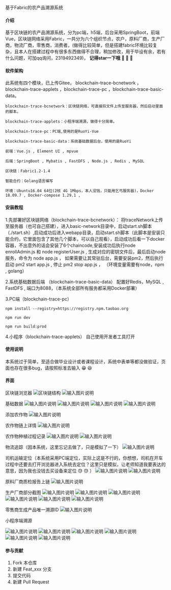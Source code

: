 基于Fabric的农产品溯源系统

#### 介绍
    
基于区块链的农产品溯源系统，分为pc端，h5端，后台采用SpringBoot，前端Vue，区块链网络采用Fabric，一共分为六个组织节点，农户，原料厂商，生产厂商，物流厂商，零售商，消费者，(做得比较简单，但是搭建fabric环境比较复杂，且本人在搭建过程中有很多东西做得不合理，稍加修改，用于毕设有余，若有什么问题，可加qq询问，2319492349)， **记得star一下哦**  :triumph:  :triumph:  :triumph: 

#### 软件架构

此系统有四个模块，已上传Gitee， blockchain-trace-bcnetwork ，blockchain-trace-applets ，blockchain-trace-pc ，blockchain-trace-basic-data。

    blockchain-trace-bcnetwork：区块链网络，可直接将文件上传至服务器，然后启动里面的脚本。

    blockchain-trace-applets：小程序端溯源，做得十分简单。

    blockchain-trace-pc：PC端,使用的是RuoYi-Vue

    blockchain-trace-basic-data：系统基础数据后台，使用的是RuoYi

    前端：Vue.js , Element UI , mpvue

    后端：SpringBoot , Mybatis , FastDFS , Node.js , Redis , MySQL

    区块链：Fabric1.2-1.4

    智能合约：Golang语言编写

    环境：Ubuntu16.04 64位(2核 4G 1Mbps，本人没钱，只能用乞丐服务器)，Docker 18.09.7 , Docker-compose 1.29.1 , 

#### 安装教程


1.先部署好区块链网络（blockchain-trace-bcnetwork）：
将traceNetwork上传至服务器（也可自己搭建），进入basic-network目录中，启动start.sh脚本（./start.sh）,启动成功后进入webapp目录，启动start.sh脚本（此脚本是安装只能合约，它里面包含了其他几个脚本，可以自己观看），启动成功后看一下docker容器，不出意外的话会安装了6个chaincode,安装成功后执行node enrollAdmin.js 和 node registerUser.js , 生成对应的密钥文件后，最后启动node服务，命令为 node app.js ， 如果需要让其常驻后台，需要安装pm2，然后执行启动 pm2 start app.js  , 停止  pm2 stop app.js ， （环境变量需要有node，npm , golang）
    
2.系统基础数据后端 （blockchain-trace-basic-data）
配置好Redis，MySQL , FastDFS , 端口为8088，（本系统全部所有服务都采用Docker部署）

3.PC端（blockchain-trace-pc）

    npm install --registry=https://registry.npm.taobao.org

    npm run dev

    npm run build:prod

4.小程序（blockchain-trace-applets）
自己使用开发者工具打开

    

#### 使用说明

本系统过于简单，至适合做毕业设计或者课程设计，系统中表单等都没做验证，页面也存在很多bug，请按照标准去输入 :grin:  :satisfied: 
    
#### 界面
区块链浏览器
![区块链结构](https://images.gitee.com/uploads/images/2021/0510/100450_865a1f55_4775150.png "6.png")
![输入图片说明](https://images.gitee.com/uploads/images/2021/0510/100501_6d258226_4775150.png "7.png")

基础数据
![输入图片说明](https://images.gitee.com/uploads/images/2021/0510/235544_3c60f0e6_4775150.png "a.png")
![输入图片说明](https://images.gitee.com/uploads/images/2021/0510/235556_7b27b3c8_4775150.png "b.png")
![输入图片说明](https://images.gitee.com/uploads/images/2021/0510/235607_f16f58ac_4775150.png "c.png")
![输入图片说明](https://images.gitee.com/uploads/images/2021/0510/235621_c25cd622_4775150.png "d.png")


添加农作物
![输入图片说明](https://images.gitee.com/uploads/images/2021/0510/095409_1656ec9f_4775150.png "界面1.png")

农作物链上详情
![输入图片说明](https://images.gitee.com/uploads/images/2021/0510/095812_c090b8eb_4775150.png "2.png")

农作物种植过程记录
![输入图片说明](https://images.gitee.com/uploads/images/2021/0510/095938_b91c4a9e_4775150.png "3.png")
![输入图片说明](https://images.gitee.com/uploads/images/2021/0510/100000_d3f09618_4775150.png "4.png")

物流追踪（因本系统，这里忘记去做了，只是模拟了一下）
![输入图片说明](https://images.gitee.com/uploads/images/2021/0510/100223_1c37229e_4775150.png "5.png")

司机运输定位（本系统采用PC端定位，实际上这是不行的，你想想，司机在开车过程中还要去打开浏览器进入系统去定位？这里只是模拟，让老师知道我要表达的意思，因为我也没钱去买设备来定位 :sweat:  :sweat: ）
![输入图片说明](https://images.gitee.com/uploads/images/2021/0510/101525_8ec61394_4775150.png "1.png")
![输入图片说明](https://images.gitee.com/uploads/images/2021/0510/101537_479fa381_4775150.png "2.png")

原料厂商质检报告上链
![输入图片说明](https://images.gitee.com/uploads/images/2021/0510/101838_07d8b55c_4775150.png "3.png")

生产厂商部分截图
![输入图片说明](https://images.gitee.com/uploads/images/2021/0510/104012_a3d0a8f3_4775150.png "1.png")
![输入图片说明](https://images.gitee.com/uploads/images/2021/0510/104029_3b281f09_4775150.png "2.png")
![输入图片说明](https://images.gitee.com/uploads/images/2021/0510/104040_db0dd517_4775150.png "QQ图片20210510103842.png")
![输入图片说明](https://images.gitee.com/uploads/images/2021/0510/104051_ded404ae_4775150.png "QQ图片20210510103846.png")
![输入图片说明](https://images.gitee.com/uploads/images/2021/0510/104059_b6383ed4_4775150.png "5.png")
![输入图片说明](https://images.gitee.com/uploads/images/2021/0510/104107_7bc0ed1e_4775150.png "6.png")


零售商生成产品唯一溯源ID
![输入图片说明](https://images.gitee.com/uploads/images/2021/0510/104115_bad29fb0_4775150.png "7.png")


小程序端溯源

![输入图片说明](https://images.gitee.com/uploads/images/2021/0510/234302_29fe611b_4775150.png "7.png")
![输入图片说明](https://images.gitee.com/uploads/images/2021/0510/234335_43fbec55_4775150.png "1.png")
![输入图片说明](https://images.gitee.com/uploads/images/2021/0510/234347_e2572d95_4775150.png "3.png")
![输入图片说明](https://images.gitee.com/uploads/images/2021/0510/234359_b5bac058_4775150.png "4.png")
![输入图片说明](https://images.gitee.com/uploads/images/2021/0510/234413_33dd3e47_4775150.png "5.png")
![输入图片说明](https://images.gitee.com/uploads/images/2021/0510/234428_bc064965_4775150.png "6.png")

#### 参与贡献


1.  Fork 本仓库
2.  新建 Feat_xxx 分支
3.  提交代码
4.  新建 Pull Request
